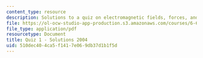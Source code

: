 ```yaml
---
content_type: resource
description: Solutions to a quiz on electromagnetic fields, forces, and motion.
file: https://ol-ocw-studio-app-production.s3.amazonaws.com/courses/6-641-electromagnetic-fields-forces-and-motion-spring-2005/510dec404ca5f1417e069db37d1b1f5d_quiz1soln_s04.pdf
file_type: application/pdf
resourcetype: Document
title: Quiz 1 - Solutions 2004
uid: 510dec40-4ca5-f141-7e06-9db37d1b1f5d
---
```


